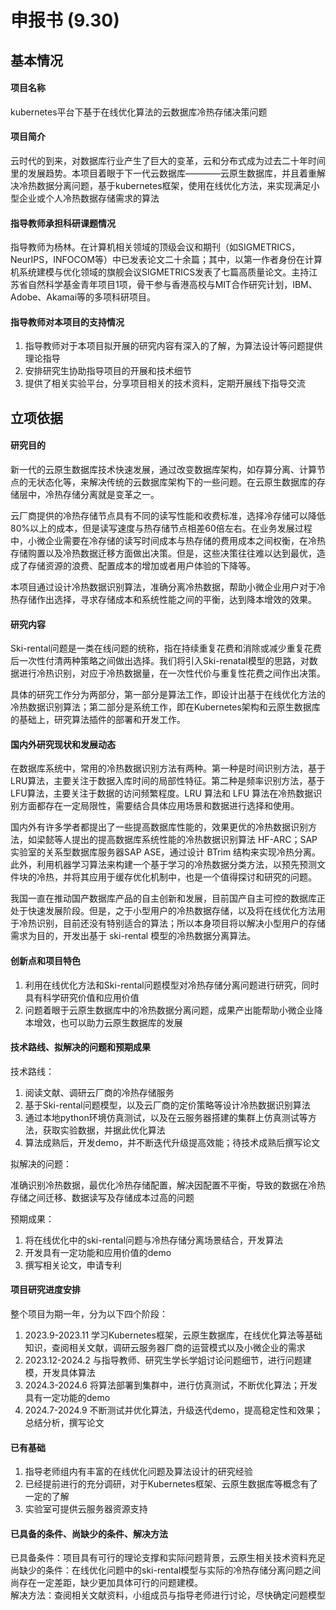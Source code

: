 # 申报书 (9.30)

## 基本情况

#### 项目名称

kubernetes平台下基于在线优化算法的云数据库冷热存储决策问题

#### 项目简介

云时代的到来，对数据库行业产生了巨大的变革，云和分布式成为过去二十年时间里的发展趋势。本项目着眼于下一代云数据库————云原生数据库，并且着重解决冷热数据分离问题，基于kubernetes框架，使用在线优化方法，来实现满足小型企业或个人冷热数据存储需求的算法

#### 指导教师承担科研课题情况

指导教师为杨林。在计算机相关领域的顶级会议和期刊（如SIGMETRICS，NeurIPS，INFOCOM等）中已发表论文二十余篇；其中，以第一作者身份在计算机系统建模与优化领域的旗舰会议SIGMETRICS发表了七篇高质量论文。主持江苏省自然科学基金青年项目1项，骨干参与香港高校与MIT合作研究计划，IBM、Adobe、Akamai等的多项科研项目。

#### 指导教师对本项目的支持情况

1. 指导教师对于本项目拟开展的研究内容有深入的了解，为算法设计等问题提供理论指导
2. 安排研究生协助指导项目的开展和技术细节
3. 提供了相关实验平台，分享项目相关的技术资料，定期开展线下指导交流

## 立项依据

#### 研究目的

新一代的云原生数据库技术快速发展，通过改变数据库架构，如存算分离、计算节点的无状态化等，来解决传统的云数据库架构下的一些问题。在云原生数据库的存储层中，冷热存储分离就是变革之一。

云厂商提供的冷热存储节点具有不同的读写性能和收费标准，选择冷存储可以降低80%以上的成本，但是读写速度与热存储节点相差60倍左右。在业务发展过程中，小微企业需要在冷存储的读写时间成本与热存储的费用成本之间权衡，在冷热存储购置以及冷热数据迁移方面做出决策。但是，这些决策往往难以达到最优，造成了存储资源的浪费、配置成本的增加或者用户体验的下降等。

本项目通过设计冷热数据识别算法，准确分离冷热数据，帮助小微企业用户对于冷热存储作出选择，寻求存储成本和系统性能之间的平衡，达到降本增效的效果。

#### 研究内容

Ski-rental问题是一类在线问题的统称，指在持续重复花费和消除或减少重复花费后一次性付清两种策略之间做出选择。我们将引入Ski-renatal模型的思路，对数据进行冷热识别，对应于冷热数据量，在一次性代价与重复性花费之间作出决策。

具体的研究工作分为两部分，第一部分是算法工作，即设计出基于在线优化方法的冷热数据识别算法；第二部分是系统工作，即在Kubernetes架构和云原生数据库的基础上，研究算法插件的部署和开发工作。


#### 国内外研究现状和发展动态

在数据库系统中，常用的冷热数据识别方法有两种。第一种是时间识别方法，基于 LRU算法，主要关注于数据入库时间的局部性特征。第二种是频率识别方法，基于 LFU算法，主要关注于数据的访问频繁程度。LRU 算法和 LFU 算法在冷热数据识别方面都存在一定局限性，需要结合具体应用场景和数据进行选择和使用。

国内外有许多学者都提出了一些提高数据库性能的，效果更优的冷热数据识别方法，如梁懿等人提出的提高数据库系统性能的冷热数据识别算法 HF-ARC；SAP实验室的关系型数据库服务器SAP ASE，通过设计 BTrim 结构来实现冷热分离。此外，利用机器学习算法来构建一个基于学习的冷热数据分类方法，以预先预测文件块的冷热，并将其应用于缓存优化机制中，也是一个值得探讨和研究的问题。

我国一直在推动国产数据库产品的自主创新和发展，目前国产自主可控的数据库正处于快速发展阶段。但是，之于小型用户的冷热数据存储，以及将在线优化方法用于冷热识别，目前还没有特别适合的算法；所以本身项目将以解决小型用户的存储需求为目的，开发出基于 ski-rental 模型的冷热数据分离算法。

#### 创新点和项目特色

1. 利用在线优化方法和Ski-rental问题模型对冷热存储分离问题进行研究，同时具有科学研究价值和应用价值
2. 问题着眼于云原生数据库中的冷热数据分离问题，成果产出能帮助小微企业降本增效，也可以助力云原生数据库的发展

#### 技术路线、拟解决的问题和预期成果

技术路线：

1. 阅读文献、调研云厂商的冷热存储服务
2. 基于Ski-rental问题模型，以及云厂商的定价策略等设计冷热数据识别算法
3. 通过本地python环境仿真测试，以及在云服务器搭建的集群上仿真测试等方法，获取实验数据，并据此优化算法
4. 算法成熟后，开发demo，并不断迭代升级提高效能；待技术成熟后撰写论文

拟解决的问题：

准确识别冷热数据，最优化冷热存储配置，解决因配置不平衡，导致的数据在冷热存储之间迁移、数据读写及存储成本过高的问题

预期成果：

1. 将在线优化中的ski-rental问题与冷热存储分离场景结合，开发算法
2. 开发具有一定功能和应用价值的demo
3. 撰写相关论文，申请专利

#### 项目研究进度安排

整个项目为期一年，分为以下四个阶段：

1. 2023.9-2023.11
学习Kubernetes框架，云原生数据库，在线优化算法等基础知识，查阅相关文献，调研云服务器厂商的运营模式以及小微企业的需求
2. 2023.12-2024.2
与指导教师、研究生学长学姐讨论问题细节，进行问题建模，开发具体算法
3. 2024.3-2024.6
将算法部署到集群中，进行仿真测试，不断优化算法；开发具有一定功能的demo
4. 2024.7-2024.9
不断测试并优化算法，升级迭代demo，提高稳定性和效果；总结分析，撰写论文

#### 已有基础

1. 指导老师组内有丰富的在线优化问题及算法设计的研究经验
2. 已经提前进行的充分调研，对于Kubernetes框架、云原生数据库等概念有了一定的了解
3. 实验室可提供云服务器资源支持

#### 已具备的条件、尚缺少的条件、解决方法

已具备条件：项目具有可行的理论支撑和实际问题背景，云原生相关技术资料充足  
尚缺少的条件：在线优化问题中的ski-rental模型与实际的冷热存储分离问题之间尚存在一定差距，缺少更加具体可行的问题建模。  
解决方法：查阅相关文献资料，小组成员与指导老师进行讨论，尽快确定问题模型  